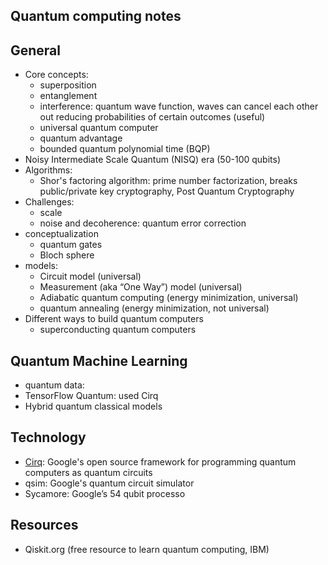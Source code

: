## Quantum computing notes

## General

* Core concepts:
    - superposition
    - entanglement
    - interference: quantum wave function, waves can cancel each other out reducing probabilities of certain outcomes (useful)
    - universal quantum computer
    - quantum advantage
    - bounded quantum polynomial time (BQP)
* Noisy Intermediate Scale Quantum (NISQ) era (50-100 qubits)
* Algorithms:
    - Shor's factoring algorithm: prime number factorization, breaks public/private key cryptography, Post Quantum Cryptography
* Challenges:
    - scale
    - noise and decoherence: quantum error correction
* conceptualization
    - quantum gates
    - Bloch sphere
* models:
    - Circuit model (universal)
    - Measurement (aka “One Way”) model (universal)
    - Adiabatic quantum computing (energy minimization, universal)
    - quantum annealing (energy minimization, not universal)
* Different ways to build quantum computers
    - superconducting quantum computers

## Quantum Machine Learning

* quantum data: 
* TensorFlow Quantum: used Cirq
* Hybrid quantum classical models

## Technology

* [Cirq](https://quantumai.google/cirq): Google's open source framework for programming quantum computers as quantum circuits
* qsim: Google's quantum circuit simulator
* Sycamore: Google’s 54 qubit processo

## Resources 

* Qiskit.org (free resource to learn quantum computing, IBM)

